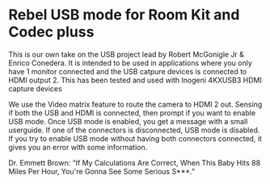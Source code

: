 # Rebel USB mode for Room Kit and Codec pluss
This is our own take on the USB project lead by Robert McGonigle Jr & Enrico Conedera. It is intended to be used in applications where you only have 1 monitor connected and the USB catpure devices is connected to HDMI output 2.
This has been tested and used with Inogeni 4KXUSB3 HDMI capture devices

We use the Video matrix feature to route the camera to HDMI 2 out.
Sensing if both the USB and HDMI is connected, then prompt if you want to enable USB mode.
Once USB mode is enabled, you get a message with a small userguide.
If one of the connectors is disconnected, USB mode is disabled.
If you try to enable USB mode without having both connectors connected, it gives you an error with some information.

Dr. Emmett Brown:
“If My Calculations Are Correct, When This Baby Hits 88 Miles Per Hour, You're Gonna See Some Serious S***.”
